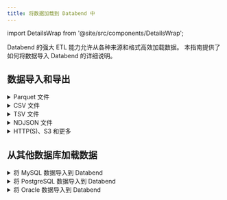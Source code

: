 ```yaml
---
title: 将数据加载到 Databend 中
---
```


import DetailsWrap from '@site/src/components/DetailsWrap';

Databend 的强大 ETL 能力允许从各种来源和格式高效加载数据。
本指南提供了如何将数据导入 Databend 的详细说明。

## 数据导入和导出

<DetailsWrap>

<details>
<summary> Parquet 文件 </summary>

- [如何将 Parquet 文件加载到表中](./03-load-semistructured/00-load-parquet.md)
- [如何将表导出到 Parquet 文件](../50-unload-data/00-unload-parquet.md)
- [如何直接在 Parquet 文件上查询](./04-transform/00-querying-parquet.md)

</details>

<details>
<summary> CSV 文件 </summary>

- [如何将 CSV 文件加载到表中](./03-load-semistructured/01-load-csv.md)
- [如何将表导出到 CSV 文件](../50-unload-data/01-unload-csv.md)
- [如何直接在 CSV 文件上查询](./04-transform/01-querying-csv.md)

</details>

<details>
<summary> TSV 文件 </summary>

- [如何将 TSV 文件加载到表中](./03-load-semistructured/02-load-tsv.md)
- [如何将表导出到 TSV 文件](../50-unload-data/02-unload-tsv.md)
- [如何直接在 TSV 文件上查询](./04-transform/02-querying-tsv.md)

</details>

<details>
<summary> NDJSON 文件 </summary>

- [如何将 NDJSON 文件加载到表中](./03-load-semistructured/03-load-ndjson.md)
- [如何将表导出到 NDJSON 文件](../50-unload-data/03-unload-ndjson.md)
- [如何直接在 NDJSON 文件上查询](./04-transform/03-querying-ndjson.md)

</details>

<details>
<summary> HTTP(S)、S3 和更多 </summary>

- [了解 Stage](./00-stage/index.md)
- [从 Stage 加载](./01-load/00-stage.md)
- [从桶加载](./01-load/01-s3.md)
- [从本地文件加载](./01-load/02-local.md)
- [从远程文件加载](./01-load/03-http.md)

</details>
</DetailsWrap>

## 从其他数据库加载数据

<DetailsWrap>
<details>
<summary> 将 MySQL 数据导入到 Databend </summary>

- [如何将完整的 MySQL 表加载到 Databend 中](./02-load-db/datax.md)
- [如何将 MySQL 的完整和增量更改同步到 Databend 中](./02-load-db/debezium.md)

</details>

<details>
<summary> 将 PostgreSQL 数据导入到 Databend </summary>

- [如何将 PostgreSQL 的完整和增量更改同步到 Databend 中](./02-load-db/flink-cdc.md)

</details>

<details>
<summary> 将 Oracle 数据导入到 Databend </summary>

- [如何将 Oracle 的完整和增量更改同步到 Databend 中](./02-load-db/flink-cdc.md)

</details>

</DetailsWrap>